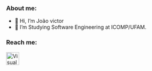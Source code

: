 ### About me:

- 👋 Hi, I’m João victor 
- 👀 I’m Studying Software Engineering at ICOMP/UFAM.

### Reach me:
[<img align="left" alt="Visual Studio Code" width="35px" src="https://cdn-icons-png.flaticon.com/512/174/174857.png" style="padding-right:10px;" />][linkedin]


[linkedin]: https://www.linkedin.com/in/joão-victor-34ab23149/


<!---
joaovic135/joaovic135 is a ✨ special ✨ repository because its `README.md` (this file) appears on your GitHub profile.
You can click the Preview link to take a look at your changes.
--->

